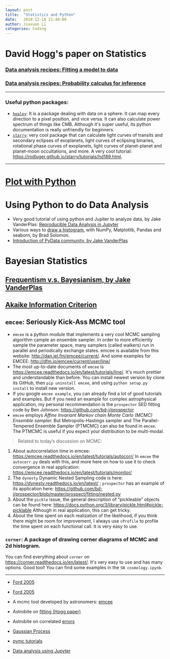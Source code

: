 ```yaml
---
layout: post
title:  "Statistics and Python"
date:   2018-12-18 21:40:00
author: Jiaxuan Li
categories: Coding
---
```


# David Hogg's paper on Statistics

### [Data analysis recipes: Fitting a model to data](https://arxiv.org/abs/1008.4686)
### [Data analysis recipes: Probability calculus for inference](https://arxiv.org/abs/1205.4446v1)

***
### Useful python packages:
- [`healpy`](https://healpy.readthedocs.io/en/latest/install.html): It is a package dealing with data on a sphere. It can map every direction to a pixel position, and vice versa. It can also calculate power spectrum of things like CMB. Although it's super useful, its python documentation is really unfriendly for beginners.
- [`starry`](https://rodluger.github.io/starry/tutorials/hd189.html): very cool package that can calculate light curves of transits and secondary eclipses of exoplanets, light curves of eclipsing binaries, rotational phase curves of exoplanets, light curves of planet-planet and planet-moon occultations, and more. A very cool tutorial:
https://rodluger.github.io/starry/tutorials/hd189.html.
***

# [Plot with Python](https://github.com/AstroJacobLi/astro-ph/wiki/Plot-with-Python)

# Using Python to do Data Analysis
- Very good tutorial of using python and Jupiter to analyze data, by Jake VanderPlas: [Reproducible Data Analysis in Jupyter](http://jakevdp.github.io/blog/2017/03/03/reproducible-data-analysis-in-jupyter/)
- Various ways to [draw a histogram](https://realpython.com/python-histograms/#a-fancy-alternative-with-seaborn), with NumPy, Matplotlib, Pandas and seaborn, by Brad Solomon.
- [Introduction of PyData community, by Jake VanderPlas](https://www.youtube.com/watch?v=DifMYH3iuFw)

# Bayesian Statistics
## [Frequentism v.s. Bayesianism, by Jake VanderPlas](https://www.youtube.com/watch?v=KhAUfqhLakw)
## [Akaike Information Criterion](https://en.wikipedia.org/wiki/Akaike_information_criterion)
## `emcee`: Seriously Kick-Ass MCMC tool
- `emcee` is a python module that implements a very cool MCMC sampling algorithm cample an ensemble sampler. In order to more efficiently sample the parameter space, many samplers (called walkers) run in parallel and periodically exchange states. emcee is available from this website:
http://dan.iel.fm/emcee/current/. And some examples for EMCEE: http://dfm.io/emcee/current/user/line/
- The most up-to-date documents of `emcee` is https://emcee.readthedocs.io/en/latest/tutorials/line/. It's much prettier and understandable than before. You can install newest version by clone its GitHub, then `pip uninstall emcee`, and using `python setup.py install` to install new version.
- If you google `emcee example`, you can already find a lot of good tutorials and examples.  But if you need an example for complex astrophysical application, my personal recommendation is the `prospector` SED fitting code by Ben Johnson:  https://github.com/bd-j/prospector
- `emcee` employs _Affine Invariant Markov chain Monte Carlo (MCMC) Ensemble sampler._ But Metropolis-Hastings sampler and The Parallel-Tempered Ensemble Sampler (PTMCMC) can also be found in `emcee`. The PTMCMC is useful if you expect your distribution to be multi-modal.

> Related to today’s discussion on MCMC:
1.  About autocorrelation time in emcee: https://emcee.readthedocs.io/en/latest/tutorials/autocorr/ In `emcee` the `autocorr.py` deals with this, and more here on how to use it to check convergence in real application: https://emcee.readthedocs.io/en/latest/tutorials/monitor/
2. The `dynesty` Dynamic Nested Sampling code is here: https://dynesty.readthedocs.io/en/latest/ ; `prospector` has an example of its application here: https://github.com/bd-j/prospector/blob/master/prospect/fitting/nested.py
3. About the `pickle` issue, the general description of “pickleable” objects can be found here: https://docs.python.org/3/library/pickle.html#pickle-picklable  Although in real application, this can get tricky.
4. About the time spent on each realization of the likelihood, if you think there might be room for improvement, I always use `cProfile` to profile the time spent on each functional call.  It is very easy to use.

### `corner`: A package of drawing corner diagrams of MCMC and 2d histogram.
You can find everything about `corner` on https://corner.readthedocs.io/en/latest/. It's very easy to use and has many options. Good tool! You can find some examples in the `SN cosmology.ipynb`.
***

- [Ford 2005](http://adsabs.harvard.edu/abs/2005AJ....129.1706F)

- [Ford 2005](https://arxiv.org/abs/astro-ph/0512634)

- A mcmc tool developed by astronomers: [emcee](http://dfm.io/emcee/current/user/quickstart/)

- Astrobite on [fitting (Hogg paper)](https://astrobites.org/2011/07/26/astrostatistics-how-to-fit-a-model-to-data/)

- Astrobite on correlated [errors](https://astrobites.org/2014/07/01/beyond-chi-squared-an-introduction-to-correlated-noise/)

- [Gaussian Process](http://www.gaussianprocess.org)

- [pymc tutorials](https://healthyalgorithms.com/tag/pymc/)

- [Data analysis using Jupyter](http://jakevdp.github.io/blog/2017/03/03/reproducible-data-analysis-in-jupyter/)